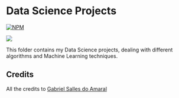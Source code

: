 # Data Science Projects
[![NPM](https://img.shields.io/npm/l/react)](https://github.com/devsuperior/sds1-wmazoni/blob/master/LICENSE) 

<img src="https://www.ntu.edu.sg/images/default-source/hub-programmes/scse/msc_datasc2_web775x465.jpg?sfvrsn=4dba8fec_5" />

This folder contains my Data Science projects, dealing with different algorithms and Machine Learning techniques. 

## Credits

All the credits to [Gabriel Salles do Amaral](https://www.linkedin.com/in/gabriel-salles788/)

